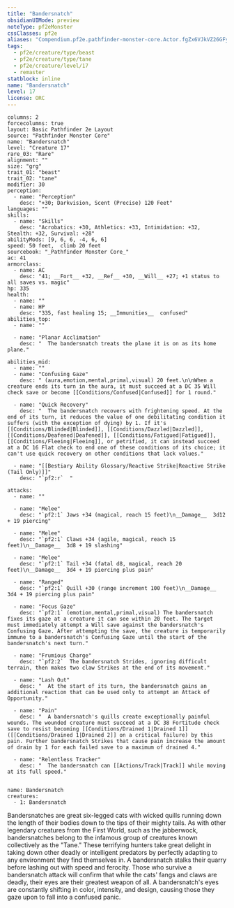 ```yaml
---
title: "Bandersnatch"
obsidianUIMode: preview
noteType: pf2eMonster
cssClasses: pf2e
aliases: "Compendium.pf2e.pathfinder-monster-core.Actor.fgZx6VJkVZ26GFyI" 
tags:
  - pf2e/creature/type/beast
  - pf2e/creature/type/tane
  - pf2e/creature/level/17
  - remaster
statblock: inline
name: "Bandersnatch"
level: 17
license: ORC
---
```


```statblock
columns: 2
forcecolumns: true
layout: Basic Pathfinder 2e Layout
source: "Pathfinder Monster Core"
name: "Bandersnatch"
level: "Creature 17"
rare_03: "Rare"
alignment: ""
size: "grg"
trait_01: "beast"
trait_02: "tane"
modifier: 30
perception:
  - name: "Perception"
    desc: "+30; Darkvision, Scent (Precise) 120 Feet"
languages: ""
skills:
  - name: "Skills"
    desc: "Acrobatics: +30, Athletics: +33, Intimidation: +32, Stealth: +32, Survival: +28"
abilityMods: [9, 6, 6, -4, 6, 6]
speed: 50 feet,  climb 20 feet
sourcebook: "_Pathfinder Monster Core_"
ac: 41
armorclass:
  - name: AC
    desc: "41; __Fort__ +32, __Ref__ +30, __Will__ +27; +1 status to all saves vs. magic"
hp: 335
health:
  - name: ""
  - name: HP
    desc: "335, fast healing 15; __Immunities__  confused"
abilities_top:
  - name: ""

  - name: "Planar Acclimation"
    desc: "  The bandersnatch treats the plane it is on as its home plane."

abilities_mid:
  - name: ""
  - name: "Confusing Gaze"
    desc: " (aura,emotion,mental,primal,visual) 20 feet.\n\nWhen a creature ends its turn in the aura, it must succeed at a DC 35 Will check save or become [[Conditions/Confused|Confused]] for 1 round."

  - name: "Quick Recovery"
    desc: "  The bandersnatch recovers with frightening speed. At the end of its turn, it reduces the value of one debilitating condition it suffers (with the exception of dying) by 1. If it's [[Conditions/Blinded|Blinded]], [[Conditions/Dazzled|Dazzled]], [[Conditions/Deafened|Deafened]], [[Conditions/Fatigued|Fatigued]], [[Conditions/Fleeing|Fleeing]], or petrified, it can instead succeed at a DC 16 Flat check to end one of these conditions of its choice; it can't use quick recovery on other conditions that lack values."

  - name: "[[Bestiary Ability Glossary/Reactive Strike|Reactive Strike (Tail Only)]]"
    desc: "`pf2:r`  "

attacks:
  - name: ""

  - name: "Melee"
    desc: "`pf2:1` Jaws +34 (magical, reach 15 feet)\n__Damage__  3d12 + 19 piercing"

  - name: "Melee"
    desc: "`pf2:1` Claws +34 (agile, magical, reach 15 feet)\n__Damage__  3d8 + 19 slashing"

  - name: "Melee"
    desc: "`pf2:1` Tail +34 (fatal d8, magical, reach 20 feet)\n__Damage__  3d4 + 19 piercing plus pain"

  - name: "Ranged"
    desc: "`pf2:1` Quill +30 (range increment 100 feet)\n__Damage__  3d4 + 19 piercing plus pain"

  - name: "Focus Gaze"
    desc: "`pf2:1` (emotion,mental,primal,visual) The bandersnatch fixes its gaze at a creature it can see within 20 feet. The target must immediately attempt a Will save against the bandersnatch's Confusing Gaze. After attempting the save, the creature is temporarily immune to a bandersnatch's Confusing Gaze until the start of the bandersnatch's next turn."

  - name: "Frumious Charge"
    desc: "`pf2:2`  The bandersnatch Strides, ignoring difficult terrain, then makes two claw Strikes at the end of its movement."

  - name: "Lash Out"
    desc: "  At the start of its turn, the bandersnatch gains an additional reaction that can be used only to attempt an Attack of Opportunity."

  - name: "Pain"
    desc: "  A bandersnatch's quills create exceptionally painful wounds. The wounded creature must succeed at a DC 38 Fortitude check save to resist becoming [[Conditions/Drained 1|Drained 1]] ([[Conditions/Drained 1|Drained 2]] on a critical failure) by this pain. Further bandersnatch Strikes that cause pain increase the amount of drain by 1 for each failed save to a maximum of drained 4."

  - name: "Relentless Tracker"
    desc: "  The bandersnatch can [[Actions/Track|Track]] while moving at its full speed."
 
```

```encounter-table
name: Bandersnatch
creatures:
  - 1: Bandersnatch
```



Bandersnatches are great six-legged cats with wicked quills running down the length of their bodies down to the tips of their mighty tails. As with other legendary creatures from the First World, such as the jabberwock, bandersnatches belong to the infamous group of creatures known collectively as the "Tane." These terrifying hunters take great delight in taking down other deadly or intelligent predators by perfectly adapting to any environment they find themselves in. A bandersnatch stalks their quarry before lashing out with speed and ferocity. Those who survive a bandersnatch attack will confirm that while the cats' fangs and claws are deadly, their eyes are their greatest weapon of all. A bandersnatch's eyes are constantly shifting in color, intensity, and design, causing those they gaze upon to fall into a confused panic.
